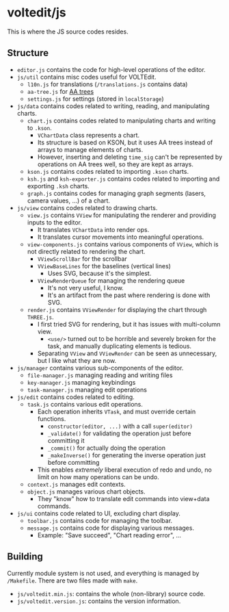 # voltedit/js
This is where the JS source codes resides.

## Structure
* `editor.js` contains the code for high-level operations of the editor.
* `js/util` contains misc codes useful for VOLTEdit.
	* `l10n.js` for translations (`/translations.js` contains data)
	* `aa-tree.js` for [AA trees](https://en.wikipedia.org/wiki/AA_tree)
	* `settings.js` for settings (stored in `localStorage`)
* `js/data` contains codes related to writing, reading, and manipulating charts.
	* `chart.js` contains codes related to manipulating charts and writing to `.kson`.
		* `VChartData` class represents a chart.
		* Its structure is based on KSON, but it uses AA trees instead of arrays to manage elements of charts.
		* However, inserting and deleting `time_sig` can't be represented by operations on AA trees well, so they are kept as arrays.
	* `kson.js` contains codes related to importing `.kson` charts.
	* `ksh.js` and `ksh-exporter.js` contains codes related to importing and exporting `.ksh` charts.
	* `graph.js` contains codes for managing graph segments (lasers, camera values, ...) of a chart.
* `js/view` contains codes related to drawing charts.
	* `view.js` contains `VView` for manipulating the renderer and providing inputs to the editor.
		* It translates `VChartData` into render ops.
		* It translates cursor movements into meaningful operations.
	* `view-components.js` contains various components of `VView`, which is not directly related to rendering the chart.
		* `VViewScrollBar` for the scrollbar
		* `VViewBaseLines` for the baselines (vertical lines)
			* Uses SVG, because it's the simplest.
		* `VViewRenderQueue` for managing the rendering queue
			* It's not very useful, I know.
			* It's an artifact from the past where rendering is done with SVG.
	* `render.js` contains `VViewRender` for displaying the chart through `THREE.js`.
		* I first tried SVG for rendering, but it has issues with multi-column view.
			* `<use/>` turned out to be horrible and severely broken for the task, and manually duplicating elements is tedious.
		* Separating `VView` and `VViewRender` can be seen as unnecessary, but I like what they are now.
* `js/manager` contains various sub-components of the editor.
	* `file-manager.js` managing reading and writing files
	* `key-manager.js` managing keybindings
	* `task-manager.js` managing edit operations
* `js/edit` contains codes related to editing.
	* `task.js` contains various edit operations.
		* Each operation inherits `VTask`, and must override certain functions.
			* `constructor(editor, ...)` with a call `super(editor)`
			* `_validate()` for validating the operation just before committing it
			* `_commit()` for actually doing the operation
			* `_makeInverse()` for generating the inverse operation just before committing
		* This enables *extremely* liberal execution of redo and undo, no limit on how many operations can be undo.
	* `context.js` manages edit contexts.
	* `object.js` manages various chart objects.
		* They "know" how to translate edit commands into view+data commands.
* `js/ui` contains code related to UI, excluding chart display.
	* `toolbar.js` contains code for managing the toolbar.
	* `message.js` contains code for displaying various messages.
		* Example: "Save succeed", "Chart reading error", ...

## Building
Currently module system is not used, and everything is managed by `/Makefile`.
There are two files made with `make`.
* `js/voltedit.min.js`: contains the whole (non-library) source code.
* `js/voltedit.version.js`: contains the version information.
